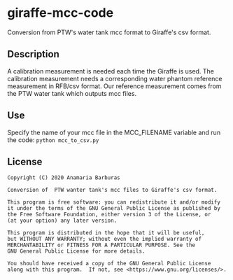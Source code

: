 # giraffe-mcc-code
Conversion from PTW's water tank mcc format to Giraffe's csv format.

## Description
A calibration measurement is needed each time the Giraffe is used.
The calibration measurement needs a corresponding water phantom reference measurement in RFB/csv format.
Our reference measurement comes from the PTW water tank which outputs mcc files.

## Use
Specify the name of your mcc file in the MCC_FILENAME variable and run the code: ```python mcc_to_csv.py```

## License
```
Copyright (C) 2020 Anamaria Barburas

Conversion of  PTW wanter tank's mcc files to Giraffe's csv format.

This program is free software: you can redistribute it and/or modify
it under the terms of the GNU General Public License as published by
the Free Software Foundation, either version 3 of the License, or
(at your option) any later version.

This program is distributed in the hope that it will be useful,
but WITHOUT ANY WARRANTY; without even the implied warranty of
MERCHANTABILITY or FITNESS FOR A PARTICULAR PURPOSE. See the
GNU General Public License for more details.

You should have received a copy of the GNU General Public License
along with this program.  If not, see <https://www.gnu.org/licenses/>.
```